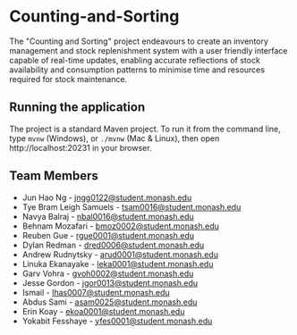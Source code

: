 # Counting-and-Sorting

The "Counting and Sorting" project endeavours to create an inventory management and stock replenishment system with a user friendly interface capable of real-time updates, enabling accurate reflections of stock availability and consumption patterns to minimise time and resources required for stock maintenance. 

## Running the application

The project is a standard Maven project. To run it from the command line,
type `mvnw` (Windows), or `./mvnw` (Mac & Linux), then open
http://localhost:20231 in your browser.


## Team Members
- Jun Hao Ng - jngg0122@student.monash.edu
- Tye Bram Leigh Samuels - tsam0016@student.monash.edu
- Navya Balraj - nbal0016@student.monash.edu
- Behnam Mozafari - bmoz0002@student.monash.edu
- Reuben Gue - rgue0001@student.monash.edu
- Dylan Redman - dred0006@student.monash.edu
- Andrew Rudnytsky - arud0001@student.monash.edu
- Linuka Ekanayake - leka0001@student.monash.edu
- Garv Vohra - gvoh0002@student.monash.edu
- Jesse Gordon - jgor0013@student.monash.edu
- Ismail - Ihas0007@student.monash.edu
- Abdus Sami - asam0025@student.monash.edu
- Erin Koay - ekoa0001@student.monash.edu
- Yokabit Fesshaye - yfes0001@student.monash.edu

